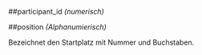 ##participant_id
*(numerisch)*

##position
*(Alphanumierisch)*

Bezeichnet den Startplatz mit Nummer und Buchstaben.
